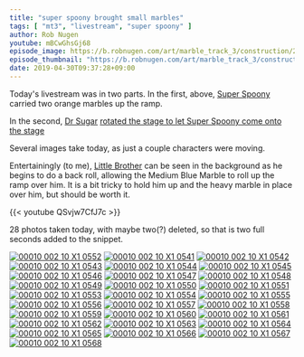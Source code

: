 ```yaml
---
title: "super spoony brought small marbles"
tags: [ "mt3", "livestream", "super spoony" ]
author: Rob Nugen
youtube: mBCwGhsGj68
episode_image: https://b.robnugen.com/art/marble_track_3/construction/2019/30_apr_2019_rotate_stage_for_super_spoony.jpg
episode_thumbnail: "https://b.robnugen.com/art/marble_track_3/construction/2019/thumbs/30_apr_2019_rotate_stage_for_super_spoony.jpg"
date: 2019-04-30T09:37:28+09:00
---
```


Today's livestream was in two parts.  In the first, above, [Super
Spoony](/w/ss) carried two orange marbles up the ramp.

In the second, [Dr Sugar](/w/ds) [rotated the stage to let Super Spoony
come onto the stage](https://www.youtube.com/watch?v=U76Id0QAlEc)

Several images take today, as just a couple characters were moving.

Entertainingly (to me), [Little Brother](/workers/lil_brother/) can be seen in the
background as he begins to do a back roll, allowing the Medium Blue
Marble to roll up the ramp over him.  It is a bit tricky to hold him
up and the heavy marble in place over him, but should be worth it.

{{< youtube QSvjw7CfJ7c >}}

28 photos taken today, with maybe two(?) deleted, so that is two full seconds added to the snippet.

[![00010 002 10 X1 0552](//b.robnugen.com/art/marble_track_3/frames/2019/thumbs/00010_002_10_X1_0552.jpg)](//b.robnugen.com/art/marble_track_3/frames/2019/00010_002_10_X1_0552.jpg)
[![00010 002 10 X1 0541](//b.robnugen.com/art/marble_track_3/frames/2019/thumbs/00010_002_10_X1_0541.jpg)](//b.robnugen.com/art/marble_track_3/frames/2019/00010_002_10_X1_0541.jpg)
[![00010 002 10 X1 0542](//b.robnugen.com/art/marble_track_3/frames/2019/thumbs/00010_002_10_X1_0542.jpg)](//b.robnugen.com/art/marble_track_3/frames/2019/00010_002_10_X1_0542.jpg)
[![00010 002 10 X1 0543](//b.robnugen.com/art/marble_track_3/frames/2019/thumbs/00010_002_10_X1_0543.jpg)](//b.robnugen.com/art/marble_track_3/frames/2019/00010_002_10_X1_0543.jpg)
[![00010 002 10 X1 0544](//b.robnugen.com/art/marble_track_3/frames/2019/thumbs/00010_002_10_X1_0544.jpg)](//b.robnugen.com/art/marble_track_3/frames/2019/00010_002_10_X1_0544.jpg)
[![00010 002 10 X1 0545](//b.robnugen.com/art/marble_track_3/frames/2019/thumbs/00010_002_10_X1_0545.jpg)](//b.robnugen.com/art/marble_track_3/frames/2019/00010_002_10_X1_0545.jpg)
[![00010 002 10 X1 0546](//b.robnugen.com/art/marble_track_3/frames/2019/thumbs/00010_002_10_X1_0546.jpg)](//b.robnugen.com/art/marble_track_3/frames/2019/00010_002_10_X1_0546.jpg)
[![00010 002 10 X1 0547](//b.robnugen.com/art/marble_track_3/frames/2019/thumbs/00010_002_10_X1_0547.jpg)](//b.robnugen.com/art/marble_track_3/frames/2019/00010_002_10_X1_0547.jpg)
[![00010 002 10 X1 0548](//b.robnugen.com/art/marble_track_3/frames/2019/thumbs/00010_002_10_X1_0548.jpg)](//b.robnugen.com/art/marble_track_3/frames/2019/00010_002_10_X1_0548.jpg)
[![00010 002 10 X1 0549](//b.robnugen.com/art/marble_track_3/frames/2019/thumbs/00010_002_10_X1_0549.jpg)](//b.robnugen.com/art/marble_track_3/frames/2019/00010_002_10_X1_0549.jpg)
[![00010 002 10 X1 0550](//b.robnugen.com/art/marble_track_3/frames/2019/thumbs/00010_002_10_X1_0550.jpg)](//b.robnugen.com/art/marble_track_3/frames/2019/00010_002_10_X1_0550.jpg)
[![00010 002 10 X1 0551](//b.robnugen.com/art/marble_track_3/frames/2019/thumbs/00010_002_10_X1_0551.jpg)](//b.robnugen.com/art/marble_track_3/frames/2019/00010_002_10_X1_0551.jpg)
[![00010 002 10 X1 0553](//b.robnugen.com/art/marble_track_3/frames/2019/thumbs/00010_002_10_X1_0553.jpg)](//b.robnugen.com/art/marble_track_3/frames/2019/00010_002_10_X1_0553.jpg)
[![00010 002 10 X1 0554](//b.robnugen.com/art/marble_track_3/frames/2019/thumbs/00010_002_10_X1_0554.jpg)](//b.robnugen.com/art/marble_track_3/frames/2019/00010_002_10_X1_0554.jpg)
[![00010 002 10 X1 0555](//b.robnugen.com/art/marble_track_3/frames/2019/thumbs/00010_002_10_X1_0555.jpg)](//b.robnugen.com/art/marble_track_3/frames/2019/00010_002_10_X1_0555.jpg)
[![00010 002 10 X1 0556](//b.robnugen.com/art/marble_track_3/frames/2019/thumbs/00010_002_10_X1_0556.jpg)](//b.robnugen.com/art/marble_track_3/frames/2019/00010_002_10_X1_0556.jpg)
[![00010 002 10 X1 0557](//b.robnugen.com/art/marble_track_3/frames/2019/thumbs/00010_002_10_X1_0557.jpg)](//b.robnugen.com/art/marble_track_3/frames/2019/00010_002_10_X1_0557.jpg)
[![00010 002 10 X1 0558](//b.robnugen.com/art/marble_track_3/frames/2019/thumbs/00010_002_10_X1_0558.jpg)](//b.robnugen.com/art/marble_track_3/frames/2019/00010_002_10_X1_0558.jpg)
[![00010 002 10 X1 0559](//b.robnugen.com/art/marble_track_3/frames/2019/thumbs/00010_002_10_X1_0559.jpg)](//b.robnugen.com/art/marble_track_3/frames/2019/00010_002_10_X1_0559.jpg)
[![00010 002 10 X1 0560](//b.robnugen.com/art/marble_track_3/frames/2019/thumbs/00010_002_10_X1_0560.jpg)](//b.robnugen.com/art/marble_track_3/frames/2019/00010_002_10_X1_0560.jpg)
[![00010 002 10 X1 0561](//b.robnugen.com/art/marble_track_3/frames/2019/thumbs/00010_002_10_X1_0561.jpg)](//b.robnugen.com/art/marble_track_3/frames/2019/00010_002_10_X1_0561.jpg)
[![00010 002 10 X1 0562](//b.robnugen.com/art/marble_track_3/frames/2019/thumbs/00010_002_10_X1_0562.jpg)](//b.robnugen.com/art/marble_track_3/frames/2019/00010_002_10_X1_0562.jpg)
[![00010 002 10 X1 0563](//b.robnugen.com/art/marble_track_3/frames/2019/thumbs/00010_002_10_X1_0563.jpg)](//b.robnugen.com/art/marble_track_3/frames/2019/00010_002_10_X1_0563.jpg)
[![00010 002 10 X1 0564](//b.robnugen.com/art/marble_track_3/frames/2019/thumbs/00010_002_10_X1_0564.jpg)](//b.robnugen.com/art/marble_track_3/frames/2019/00010_002_10_X1_0564.jpg)
[![00010 002 10 X1 0565](//b.robnugen.com/art/marble_track_3/frames/2019/thumbs/00010_002_10_X1_0565.jpg)](//b.robnugen.com/art/marble_track_3/frames/2019/00010_002_10_X1_0565.jpg)
[![00010 002 10 X1 0566](//b.robnugen.com/art/marble_track_3/frames/2019/thumbs/00010_002_10_X1_0566.jpg)](//b.robnugen.com/art/marble_track_3/frames/2019/00010_002_10_X1_0566.jpg)
[![00010 002 10 X1 0567](//b.robnugen.com/art/marble_track_3/frames/2019/thumbs/00010_002_10_X1_0567.jpg)](//b.robnugen.com/art/marble_track_3/frames/2019/00010_002_10_X1_0567.jpg)
[![00010 002 10 X1 0568](//b.robnugen.com/art/marble_track_3/frames/2019/thumbs/00010_002_10_X1_0568.jpg)](//b.robnugen.com/art/marble_track_3/frames/2019/00010_002_10_X1_0568.jpg)
